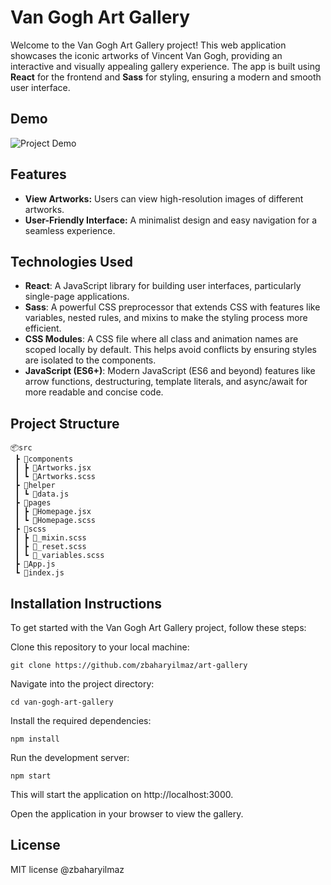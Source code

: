 # Van Gogh Art Gallery

Welcome to the Van Gogh Art Gallery project! This web application showcases the iconic artworks of Vincent Van Gogh, providing an interactive and visually appealing gallery experience. The app is built using **React** for the frontend and **Sass** for styling, ensuring a modern and smooth user interface.

## Demo

![Project Demo](./public/art-gallery.gif)

## Features

- **View Artworks:** Users can view high-resolution images of different artworks.
- **User-Friendly Interface:** A minimalist design and easy navigation for a seamless experience.

## Technologies Used

- **React**: A JavaScript library for building user interfaces, particularly single-page applications.
- **Sass**: A powerful CSS preprocessor that extends CSS with features like variables, nested rules, and mixins to make the styling process more efficient.
- **CSS Modules**: A CSS file where all class and animation names are scoped locally by default. This helps avoid conflicts by ensuring styles are isolated to the components.
- **JavaScript (ES6+)**: Modern JavaScript (ES6 and beyond) features like arrow functions, destructuring, template literals, and async/await for more readable and concise code.

## Project Structure

```plaintext
📦src
 ┣ 📂components
 ┃ ┣ 📜Artworks.jsx
 ┃ ┗ 📜Artworks.scss
 ┣ 📂helper
 ┃ ┗ 📜data.js
 ┣ 📂pages
 ┃ ┣ 📜Homepage.jsx
 ┃ ┗ 📜Homepage.scss
 ┣ 📂scss
 ┃ ┣ 📜_mixin.scss
 ┃ ┣ 📜_reset.scss
 ┃ ┗ 📜_variables.scss
 ┣ 📜App.js
 ┗ 📜index.js
```

## Installation Instructions

To get started with the Van Gogh Art Gallery project, follow these steps:

Clone this repository to your local machine:
```
git clone https://github.com/zbaharyilmaz/art-gallery
```
Navigate into the project directory:

```
cd van-gogh-art-gallery
```

Install the required dependencies:
```
npm install
```
Run the development server:
```
npm start
```
This will start the application on http://localhost:3000.

Open the application in your browser to view the gallery.

## License

MIT license @zbaharyilmaz




